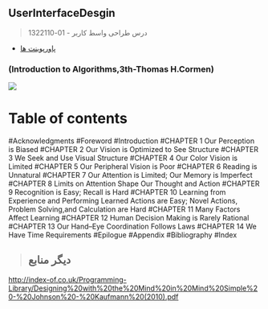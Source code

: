 ## UserInterfaceDesgin

> درس طراحی واسط کاربر - 01-1322110

- [پاورپوینت ها]()
    
###    (Introduction to Algorithms,3th-Thomas H.Cormen)

<a href="http://library.lol/main/8318B641B422C5E6B2D3EB7941D3630B"><img src="https://github.com/AliRazavi-edu/PNU_3991/blob/master/image/UserInterfaceDesgin.png"> </a>
# Table of contents
#Acknowledgments
#Foreword
#Introduction
#CHAPTER 1 Our Perception is Biased
#CHAPTER 2 Our Vision is Optimized to See Structure
#CHAPTER 3 We Seek and Use Visual Structure
#CHAPTER 4 Our Color Vision is Limited
#CHAPTER 5 Our Peripheral Vision is Poor
#CHAPTER 6 Reading is Unnatural
#CHAPTER 7 Our Attention is Limited; Our Memory is Imperfect
#CHAPTER 8 Limits on Attention Shape Our Thought and Action
#CHAPTER 9 Recognition is Easy; Recall is Hard
#CHAPTER 10 Learning from Experience and Performing Learned Actions are Easy; Novel Actions, Problem Solving,and Calculation are Hard
#CHAPTER 11 Many Factors Affect Learning
#CHAPTER 12 Human Decision Making is Rarely Rational
#CHAPTER 13 Our Hand–Eye Coordination Follows Laws
#CHAPTER 14 We Have Time Requirements
#Epilogue
#Appendix
#Bibliography
#Index

> ## دیگر منابع

http://index-of.co.uk/Programming-Library/Designing%20with%20the%20Mind%20in%20Mind%20Simple%20-%20Johnson%20-%20Kaufmann%20(2010).pdf
